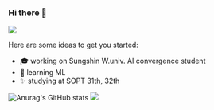 ### Hi there 👋
<img src="https://capsule-render.vercel.app/api?type=waving&color=1C768F&height=200&section=header&text=hajeong's%20Github&fontSize=60" />

<!-- **hajeong67/hajeong67** is a ✨ _special_ ✨ repository because its `README.md` (this file) appears on your GitHub profile. -->

Here are some ideas to get you started:

- :mortar_board: working on Sungshin W.univ. AI convergence student
- 🌱 learning ML
- :sparkles: studying at SOPT 31th, 32th

![Anurag's GitHub stats](https://github-readme-stats.vercel.app/api?username=hajeong67&show_icons=true&theme=radical)
<img src="https://capsule-render.vercel.app/api?type=waving&color=1C768F&height=200&section=footer" />
